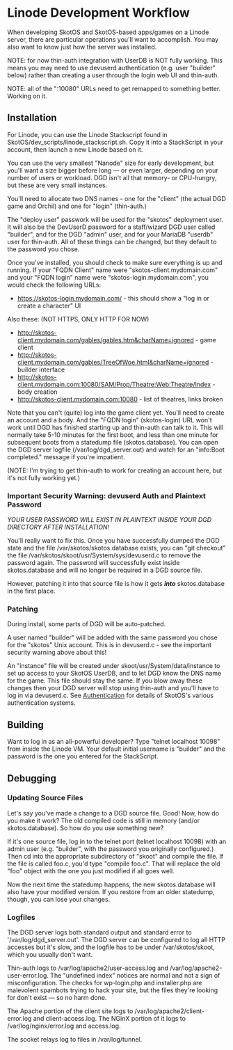 # Linode Development Workflow

When developing SkotOS and SkotOS-based apps/games on a Linode server, there are particular operations you'll want to accomplish. You may also want to know just how the server was installed.

NOTE: for now thin-auth integration with UserDB is NOT fully working. This means you may need to use devuserd authentication (e.g. user "builder" below) rather than creating a user through the login web UI and thin-auth.

NOTE: all of the ":10080" URLs need to get remapped to something better. Working on it.

## Installation

For Linode, you can use the Linode Stackscript found in SkotOS/dev_scripts/linode_stackscript.sh. Copy it into a StackScript in your account, then launch a new Linode based on it.

You can use the very smallest "Nanode" size for early development, but you'll want a size bigger before long &mdash; or even larger, depending on your number of users or workload. DGD isn't all that memory- or CPU-hungry, but these are very small instances.

You'll need to allocate two DNS names - one for the "client" (the actual DGD game and Orchil) and one for "login" (thin-auth.)

The "deploy user" passwork will be used for the "skotos" deployment user. It will also be the DevUserD password for a staff/wizard DGD user called "builder", and for the DGD "admin" user, and for your MariaDB "userdb" user for thin-auth. All of these things can be changed, but they default to the password you chose.

Once you've installed, you should check to make sure everything is up and running. If your "FQDN Client" name were "skotos-client.mydomain.com" and your "FQDN login" name were "skotos-login.mydomain.com", you would check the following URLs:

* https://skotos-login.mydomain.com/ - this should show a "log in or create a character" UI

Also these: (NOT HTTPS, ONLY HTTP FOR NOW)

* http://skotos-client.mydomain.com/gables/gables.htm&charName=ignored - game client
* http://skotos-client.mydomain.com/gables/TreeOfWoe.html&charName=ignored - builder interface
* http://skotos-client.mydomain.com:10080/SAM/Prop/Theatre:Web:Theatre/Index - body creation
* http://skotos-client.mydomain.com:10080 - list of theatres, links broken

Note that you can't (quite) log into the game client yet. You'll need to create an account and a body. And the "FQDN login" (skotos-login) URL won't work until DGD has finished starting up and thin-auth can talk to it. This will normally take 5-10 minutes for the first boot, and less than one minute for subsequent boots from a statedump file (skotos.database). You can open the DGD server logfile (/var/log/dgd_server.out) and watch for an "info:Boot completed." message if you're impatient.

(NOTE: I'm trying to get thin-auth to work for creating an account here, but it's not fully working yet.)

### Important Security Warning: devuserd Auth and Plaintext Password

*YOUR USER PASSWORD WILL EXIST IN PLAINTEXT INSIDE YOUR DGD DIRECTORY AFTER INSTALLATION!*

You'll really want to fix this. Once you have successfully dumped the DGD state and the file /var/skotos/skotos.database exists, you can "git checkout" the file /var/skotos/skoot/usr/System/sys/devuserd.c to remove the password again. The password will successfully exist inside skotos.database and will no longer be required in a DGD source file.

However, patching it into that source file is how it gets ***into*** skotos.database in the first place.

### Patching

During install, some parts of DGD will be auto-patched.

A user named "builder" will be added with the same password you chose for the "skotos" Unix account. This is in devuserd.c - see the important security warning above about this!

An "instance" file will be created under skoot/usr/System/data/instance to set up access to your SkotOS UserDB, and to let DGD know the DNS name for the game. This file should stay the same. If you blow away these changes then your DGD server will stop using thin-auth and you'll have to log in via devuserd.c. See [Authentication](/Authentication.md) for details of SkotOS's various authentication systems.

## Building

Want to log in as an all-powerful developer? Type "telnet localhost 10098" from inside the Linode VM. Your default initial username is "builder" and the password is the one you entered for the StackScript.

## Debugging

### Updating Source Files

Let's say you've made a change to a DGD source file. Good! Now, how do you make it work? The old compiled code is still in memory (and/or skotos.database). So how do you use something new?

If it's one source file, log in to the telnet port (telnet localhost 10098) with an admin user (e.g. "builder", with the password you originally configured.) Then cd into the appropriate subdirectory of "skoot" and compile the file. If the file is called foo.c, you'd type "compile foo.c". That will replace the old "foo" object with the one you just modified if all goes well.

Now the next time the statedump happens, the new skotos.database will also have your modified version. If you restore from an older statedump, though, you can lose your changes.

### Logfiles

The DGD server logs both standard output and standard error to '/var/log/dgd_server.out'. The DGD server can be configured to log all HTTP accesses but it's slow, and the logfile has to be under /var/skotos/skoot, which you usually don't want.

Thin-auth logs to /var/log/apache2/user-access.log and /var/log/apache2-user-error.log. The "undefined index" notices are normal and not a sign of misconfiguration. The checks for wp-login.php and installer.php are malevolent spambots trying to hack your site, but the files they're looking for don't exist &mdash; so no harm done.

The Apache portion of the client site logs to /var/log/apache2/client-error.log and client-access.log. The NGinX portion of it logs to /var/log/nginx/error.log and access.log.

The socket relays log to files in /var/log/tunnel.


